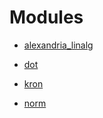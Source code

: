# Modules

- [alexandria_linalg](./alexandria_linalg.md)

- [dot](./alexandria_linalg-dot.md)

- [kron](./alexandria_linalg-kron.md)

- [norm](./alexandria_linalg-norm.md)

